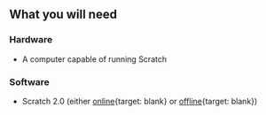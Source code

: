 ## What you will need

### Hardware

+ A computer capable of running Scratch

### Software

+ Scratch 2.0 (either [online](https://scratch.mit.edu/projects/editor/){target: blank} or [offline](https://scratch.mit.edu/scratch2download/){target: blank})
